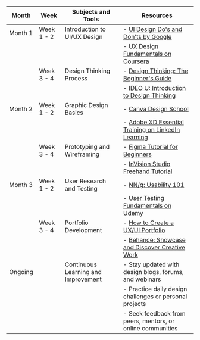 | Month       | Week           | Subjects and Tools                                        | Resources                                                                  |
|-------------|----------------|-----------------------------------------------------------|----------------------------------------------------------------------------|
| Month 1     | Week 1 - 2     | Introduction to UI/UX Design                              | - [UI Design Do's and Don'ts by Google](https://material.io/design)        |
|             |                |                                                           | - [UX Design Fundamentals on Coursera](https://www.coursera.org/learn/ui-ux-design-fundamentals) |
|             | Week 3 - 4     | Design Thinking Process                                   | - [Design Thinking: The Beginner's Guide](https://www.interaction-design.org/literature/article/what-is-design-thinking-and-why-is-it-so-popular) |
|             |                |                                                           | - [IDEO U: Introduction to Design Thinking](https://www.ideou.com/products/introduction-to-design-thinking) |
| Month 2     | Week 1 - 2     | Graphic Design Basics                                     | - [Canva Design School](https://www.canva.com/learn/design)                |
|             |                |                                                           | - [Adobe XD Essential Training on LinkedIn Learning](https://www.linkedin.com/learning/adobe-xd-essential-training-design) |
|             | Week 3 - 4     | Prototyping and Wireframing                               | - [Figma Tutorial for Beginners](https://www.youtube.com/watch?v=4W4LvJnNegw) |
|             |                |                                                           | - [InVision Studio Freehand Tutorial](https://www.invisionapp.com/studio)   |
| Month 3     | Week 1 - 2     | User Research and Testing                                 | - [NN/g: Usability 101](https://www.nngroup.com/articles/usability-101-introduction-to-usability) |
|             |                |                                                           | - [User Testing Fundamentals on Udemy](https://www.udemy.com/course/user-testing) |
|             | Week 3 - 4     | Portfolio Development                                     | - [How to Create a UX/UI Portfolio](https://careerfoundry.com/en/blog/ux-design/how-to-create-a-ux-ui-portfolio) |
|             |                |                                                           | - [Behance: Showcase and Discover Creative Work](https://www.behance.net)     |
| Ongoing     |                | Continuous Learning and Improvement                        | - Stay updated with design blogs, forums, and webinars                     |
|             |                |                                                           | - Practice daily design challenges or personal projects                    |
|             |                |                                                           | - Seek feedback from peers, mentors, or online communities                  |
